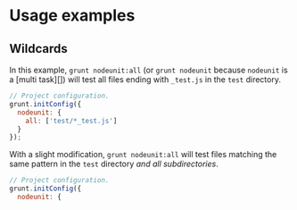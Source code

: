 # Usage examples

## Wildcards

In this example, `grunt nodeunit:all` (or `grunt nodeunit` because `nodeunit` is a [multi task][]) will test all files ending with `_test.js` in the `test` directory.

```js
// Project configuration.
grunt.initConfig({
  nodeunit: {
    all: ['test/*_test.js']
  }
});
```

With a slight modification, `grunt nodeunit:all` will test files matching the same pattern in the `test` directory _and all subdirectories_.

```js
// Project configuration.
grunt.initConfig({
  nodeunit: {